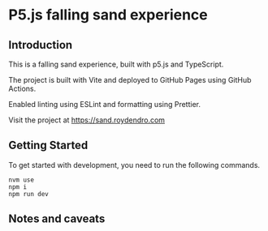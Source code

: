 # P5.js falling sand experience

## Introduction

This is a falling sand experience, built with p5.js and TypeScript.

The project is built with Vite and deployed to GitHub Pages using GitHub Actions.

Enabled linting using ESLint and formatting using Prettier.

Visit the project at https://sand.roydendro.com

## Getting Started

To get started with development, you need to run the following commands.

```
nvm use
npm i
npm run dev
```

## Notes and caveats
